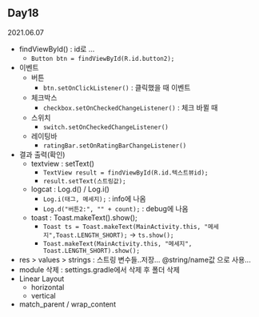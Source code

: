 ## Day18
2021.06.07

- findViewById() : id로 ...
  - `Button btn = findViewById(R.id.button2);`
- 이벤트
  - 버튼
    - `btn.setOnClickListener()` : 클릭했을 때 이벤트
  - 체크박스
    - `checkbox.setOnCheckedChangeListener()` : 체크 바뀔 때
  - 스위치
    - `switch.setOnCheckedChangeListener()`
  - 레이팅바
    - `ratingBar.setOnRatingBarChangeListener()`
- 결과 출력(확인)
  - textview : setText()
    - `TextView result = findViewById(R.id.텍스트뷰id);`
    - `result.setText(스트링값);`
  - logcat : Log.d() / Log.i()
    - `Log.i(태그, 메세지);` : info에 나옴
    - `Log.d("버튼2:", "" + count);` : debug에 나옴
  - toast : Toast.makeText().show();
    - `Toast ts = Toast.makeText(MainActivity.this, "메세지",Toast.LENGTH_SHORT);` -> `ts.show();`
    - `Toast.makeText(MainActivity.this, "메세지", Toast.LENGTH_SHORT).show();`
- res > values > strings : 스트링 변수들..저장... @string/name값 으로 사용...
- module 삭제 : settings.gradle에서 삭제 후 폴더 삭제
- Linear Layout
  - horizontal
  - vertical
- match_parent / wrap_content
